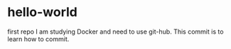 # hello-world
first repo
I am studying Docker and need to use git-hub.
This commit is to learn how to commit.
